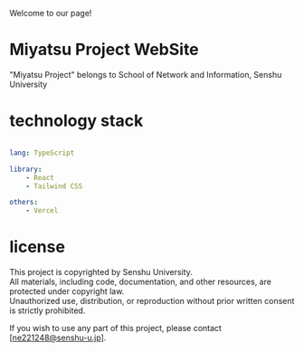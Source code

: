 Welcome to our page!
# Miyatsu Project WebSite

"Miyatsu Project" belongs to School of Network and Information, Senshu University

# technology stack
```yaml

lang: TypeScript

library:
    - React
    - Tailwind CSS

others:
    - Vercel

```

# license

This project is copyrighted by Senshu University.  
All materials, including code, documentation, and other resources, are protected under copyright law.  
Unauthorized use, distribution, or reproduction without prior written consent is strictly prohibited.  

If you wish to use any part of this project, please contact [ne221248@senshu-u.jp].
